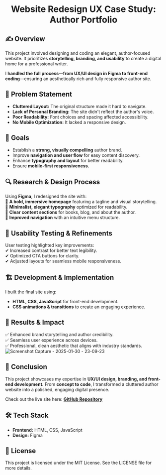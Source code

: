 <h1 align="center">Website Redesign UX Case Study: Author Portfolio</h1>

## ✍️ Overview  
This project involved designing and coding an elegant, author-focused website. It prioritizes **storytelling, branding, and usability** to create a digital home for a professional writer.  

I **handled the full process—from UX/UI design in Figma to front-end coding**—ensuring an aesthetically rich and fully responsive author site.

## 🚨 Problem Statement  
- **Cluttered Layout:** The original structure made it hard to navigate.  
- **Lack of Personal Branding:** The site didn't reflect the author's voice.  
- **Poor Readability:** Font choices and spacing affected accessibility.  
- **No Mobile Optimization:** It lacked a responsive design.  

## 🎯 Goals  
- Establish a **strong, visually compelling** author brand.  
- Improve **navigation and user flow** for easy content discovery.  
- Enhance **typography and layout** for better readability.  
- Ensure **mobile-first responsiveness.**  

## 🔍 Research & Design Process  
Using **Figma**, I redesigned the site with:  
📌 **A bold, immersive homepage** featuring a tagline and visual storytelling.  
📌 **Minimalist, elegant typography** optimized for readability.  
📌 **Clear content sections** for books, blog, and about the author.  
📌 **Improved navigation** with an intuitive menu structure.  

## 🧪 Usability Testing & Refinements  
User testing highlighted key improvements:  
✔ Increased contrast for better text legibility.  
✔ Optimized CTA buttons for clarity.  
✔ Adjusted layouts for seamless mobile responsiveness.  

## 🏗️ Development & Implementation  
I built the final site using:  
- **HTML, CSS, JavaScript** for front-end development.  
- **CSS animations & transitions** to create an engaging experience.  

## 🚀 Results & Impact  
✅ Enhanced brand storytelling and author credibility.  
✅ Seamless user experience across devices.  
✅ Professional, clean aesthetic that aligns with industry standards.  
![Screenshot Capture - 2025-01-30 - 23-09-23](https://github.com/user-attachments/assets/fc7beafd-eb72-4ad3-bbc0-181c4b100ceb)


## 🎯 Conclusion  
This project showcases my expertise in **UX/UI design, branding, and front-end development.** From **concept to code**, I transformed a cluttered author website into a polished, engaging digital presence.  

Check out the live site here: **[GitHub Repository](https://github.com/melanielaporte/Author-Site-Design)**  

## 🛠️ Tech Stack  
- **Frontend:** HTML, CSS, JavaScript  
- **Design:** Figma  

## 📜 License  
This project is licensed under the MIT License. See the LICENSE file for more details.  
